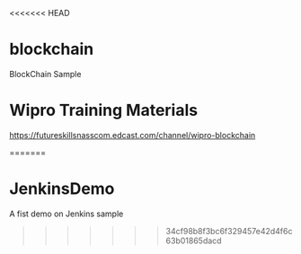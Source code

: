 <<<<<<< HEAD
# blockchain
BlockChain Sample

# Wipro Training Materials

https://futureskillsnasscom.edcast.com/channel/wipro-blockchain

=======
# JenkinsDemo
A fist demo on Jenkins sample
>>>>>>> 34cf98b8f3bc6f329457e42d4f6c63b01865dacd
